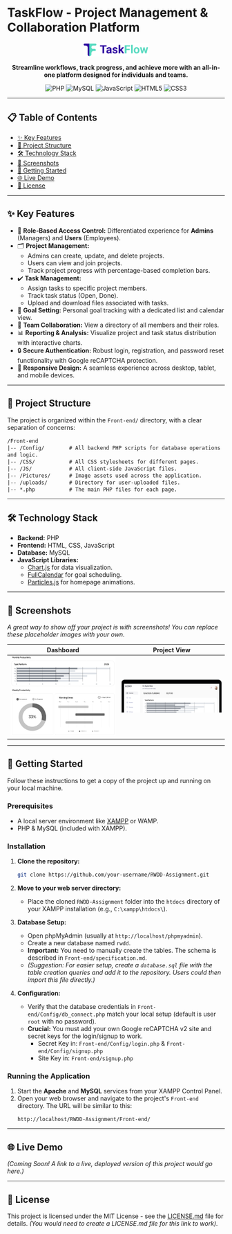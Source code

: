 # TaskFlow - Project Management & Collaboration Platform

<p align="center">
  <img src="Front-end/Pictures/logo.png" alt="TaskFlow Logo" width="150"/>
</p>

<p align="center">
  <strong>Streamline workflows, track progress, and achieve more with an all-in-one platform designed for individuals and teams.</strong>
</p>

<p align="center">
  <img src="https://img.shields.io/badge/PHP-777BB4?style=for-the-badge&logo=php&logoColor=white" alt="PHP">
  <img src="https://img.shields.io/badge/MySQL-4479A1?style=for-the-badge&logo=mysql&logoColor=white" alt="MySQL">
  <img src="https://img.shields.io/badge/JavaScript-F7DF1E?style=for-the-badge&logo=javascript&logoColor=black" alt="JavaScript">
  <img src="https://img.shields.io/badge/HTML5-E34F26?style=for-the-badge&logo=html5&logoColor=white" alt="HTML5">
  <img src="https://img.shields.io/badge/CSS3-1572B6?style=for-the-badge&logo=css3&logoColor=white" alt="CSS3">
</p>

---

## 📋 Table of Contents

- [✨ Key Features](#-key-features)
- [📂 Project Structure](#-project-structure)
- [🛠️ Technology Stack](#️-technology-stack)
- [📸 Screenshots](#-screenshots)
- [🚀 Getting Started](#-getting-started)
- [🌐 Live Demo](#-live-demo)
- [📄 License](#-license)

---

## ✨ Key Features

- 👤 **Role-Based Access Control:** Differentiated experience for **Admins** (Managers) and **Users** (Employees).
- 🗂️ **Project Management:**
    -   Admins can create, update, and delete projects.
    -   Users can view and join projects.
    -   Track project progress with percentage-based completion bars.
- ✔️ **Task Management:**
    -   Assign tasks to specific project members.
    -   Track task status (Open, Done).
    -   Upload and download files associated with tasks.
- 🎯 **Goal Setting:** Personal goal tracking with a dedicated list and calendar view.
- 🤝 **Team Collaboration:** View a directory of all members and their roles.
- 📊 **Reporting & Analysis:** Visualize project and task status distribution with interactive charts.
- 🔒 **Secure Authentication:** Robust login, registration, and password reset functionality with Google reCAPTCHA protection.
- 📱 **Responsive Design:** A seamless experience across desktop, tablet, and mobile devices.

---

## 📂 Project Structure

The project is organized within the `Front-end/` directory, with a clear separation of concerns:

```
/Front-end
|-- /Config/        # All backend PHP scripts for database operations and logic.
|-- /CSS/           # All CSS stylesheets for different pages.
|-- /JS/            # All client-side JavaScript files.
|-- /Pictures/      # Image assets used across the application.
|-- /uploads/       # Directory for user-uploaded files.
|-- *.php           # The main PHP files for each page.
```

---

## 🛠️ Technology Stack

- **Backend:** PHP
- **Frontend:** HTML, CSS, JavaScript
- **Database:** MySQL
- **JavaScript Libraries:**
    -   [Chart.js](https://www.chartjs.org/) for data visualization.
    -   [FullCalendar](https://fullcalendar.io/) for goal scheduling.
    -   [Particles.js](https://vincentgarreau.com/particles.js/) for homepage animations.

---

## 📸 Screenshots

*A great way to show off your project is with screenshots! You can replace these placeholder images with your own.*

| Dashboard | Project View |
| :---: | :---: |
| <img src="Front-end/Pictures/product1.png" alt="Dashboard Screenshot" width="400"> | <img src="Front-end/Pictures/pic1.png" alt="Project View Screenshot" width="400"> |

---

## 🚀 Getting Started

Follow these instructions to get a copy of the project up and running on your local machine.

### Prerequisites

- A local server environment like [XAMPP](https://www.apachefriends.org/index.html) or WAMP.
- PHP & MySQL (included with XAMPP).

### Installation

1.  **Clone the repository:**
    ```sh
    git clone https://github.com/your-username/RWDD-Assignment.git
    ```

2.  **Move to your web server directory:**
    -   Place the cloned `RWDD-Assignment` folder into the `htdocs` directory of your XAMPP installation (e.g., `C:\xampp\htdocs\`).

3.  **Database Setup:**
    -   Open phpMyAdmin (usually at `http://localhost/phpmyadmin`).
    -   Create a new database named `rwdd`.
    -   **Important:** You need to manually create the tables. The schema is described in `Front-end/specification.md`.
    -   *(Suggestion: For easier setup, create a `database.sql` file with the table creation queries and add it to the repository. Users could then import this file directly.)*

4.  **Configuration:**
    -   Verify that the database credentials in `Front-end/Config/db_connect.php` match your local setup (default is user `root` with no password).
    -   **Crucial:** You must add your own Google reCAPTCHA v2 site and secret keys for the login/signup to work.
        -   Secret Key in: `Front-end/Config/login.php` & `Front-end/Config/signup.php`
        -   Site Key in: `Front-end/signup.php`

### Running the Application

1.  Start the **Apache** and **MySQL** services from your XAMPP Control Panel.
2.  Open your web browser and navigate to the project's `Front-end` directory. The URL will be similar to this:
    ```
    http://localhost/RWDD-Assignment/Front-end/
    ```

---

## 🌐 Live Demo

*(Coming Soon! A link to a live, deployed version of this project would go here.)*

---

## 📄 License

This project is licensed under the MIT License - see the [LICENSE.md](LICENSE.md) file for details. *(You would need to create a LICENSE.md file for this link to work).*
